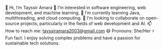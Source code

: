 👋 Hi, I’m Tayssir Amara
👀 I’m interested in software engineering, web development, and machine learning.
🌱 I’m currently learning Java, multithreading, and cloud computing.
💞️ I’m looking to collaborate on open-source projects, particularly in the fields of web development and AI.
📫 How to reach me: tayssiramara2003@gmail.com
😄 Pronouns: She/Her
⚡ Fun fact: I enjoy solving complex problems and have a passion for sustainable tech solutions.


<!---
amaratayssir/amaratayssir is a ✨ special ✨ repository because its `README.md` (this file) appears on your GitHub profile.
You can click the Preview link to take a look at your changes.
--->
